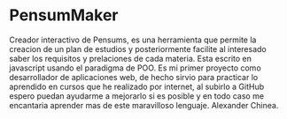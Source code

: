 # PensumMaker
Creador interactivo de Pensums, es una herramienta que permite la creacion de un plan de estudios y posteriormente facilite al interesado saber los requisitos y prelaciones de cada materia. Esta escrito en javascript usando el paradigma de POO. Es mi primer proyecto como desarrollador de aplicaciones web, de hecho sirvio para practicar lo aprendido en cursos que he realizado por internet, al subirlo a GitHub espero puedan ayudarme a mejorarlo si es posible y en todo caso me encantaria aprender mas de este maravilloso lenguaje. Alexander Chinea.

